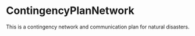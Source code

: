 # ContingencyPlanNetwork
This is a contingency network and communication plan for natural disasters.

